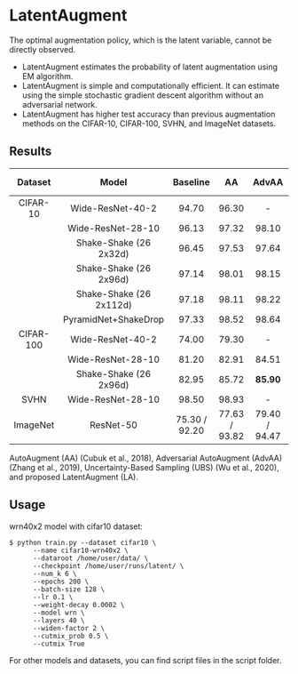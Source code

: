 # LatentAugment

The optimal augmentation policy, which is the latent variable, cannot be directly observed.
- LatentAugment estimates the probability of latent augmentation using EM algorithm. 
- LatentAugment is simple and computationally efficient. It can estimate using the simple stochastic gradient descent algorithm without an adversarial network.
- LatentAugment has higher test accuracy than previous augmentation methods on the CIFAR-10, CIFAR-100, SVHN, and ImageNet datasets.

## Results
|  Dataset  |          Model          |    Baseline   |       AA      |     AdvAA     |  UBS  |       LA  (proposed)     |
|:---------:|:-----------------------:|:-------------:|:-------------:|:-------------:|:-----:|:-------------:|
|  CIFAR-10 |     Wide-ResNet-40-2    |     94.70     |     96.30     |       -       |   -   |  <b>97.27</b>  |
|           |    Wide-ResNet-28-10    |     96.13     |     97.32     |     98.10     | 97.89 |   <b>98.25</b>  |
|           |  Shake-Shake (26 2x32d) |     96.45     |     97.53     |     97.64     |   -   |   <b> 97.68</b>   |
|           |  Shake-Shake (26 2x96d) |     97.14     |     98.01     |     98.15     | 98.27 |   <b>98.42</b>   |
|           | Shake-Shake (26 2x112d) |     97.18     |     98.11     |     98.22     |   -   |   <b>98.44</b>   |
|           |   PyramidNet+ShakeDrop  |     97.33     |     98.52     |     98.64     | 98.66 |   <b>98.72</b>   |
| CIFAR-100 |     Wide-ResNet-40-2    |     74.00     |     79.30     |       -       |   -   |   <b>80.90</b>   |
|           |    Wide-ResNet-28-10    |     81.20     |     82.91     |     84.51     | 84.54 |   <b>84.98</b>   |
|           |  Shake-Shake (26 2x96d) |     82.95     |     85.72     |     <b>85.90</b>     |   -   |   85.88  |
|    SVHN   |    Wide-ResNet-28-10    |     98.50     |     98.93     |       -       |   -   |     <b>98.99 </b>     |
|  ImageNet |        ResNet-50        | 75.30 / 92.20 | 77.63 / 93.82 | 79.40 / 94.47 |   -   | <b>80.08 / 94.95</b>  |

 AutoAugment (AA) (Cubuk et al., 2018), Adversarial AutoAugment (AdvAA) (Zhang et al., 2019), Uncertainty-Based Sampling (UBS) (Wu et al., 2020), and proposed LatentAugment (LA). 

## Usage
wrn40x2 model with cifar10 dataset:
```
$ python train.py --dataset cifar10 \
      --name cifar10-wrn40x2 \
      --dataroot /home/user/data/ \
      --checkpoint /home/user/runs/latent/ \
      --num_k 6 \
      --epochs 200 \
      --batch-size 128 \
      --lr 0.1 \
      --weight-decay 0.0002 \
      --model wrn \
      --layers 40 \
      --widen-factor 2 \
      --cutmix_prob 0.5 \
      --cutmix True
```

For other models and datasets, you can find script files in the script folder.
